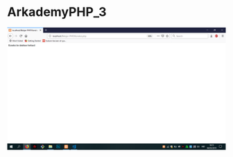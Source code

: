 # ArkademyPHP_3
![alt text](https://github.com/GhufronAndriansyah/ArkademyPHP_3/blob/master/PHP-3.png)
